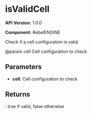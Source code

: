 # isValidCell

**API Version:** 1.0.0

**Component:** RebelENGINE

Check if a cell configuration is valid

@param cell Cell configuration to check

## Parameters

- **cell**: Cell configuration to check

## Returns

: true if valid, false otherwise

